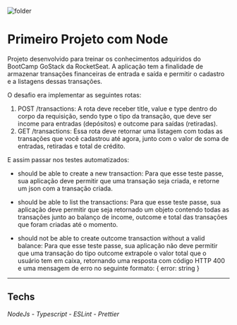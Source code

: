 ![folder](https://github.com/Flavio-Vicentini/gostack-primeiro-projeto-node/blob/master/assets/to_readme/folder_gostack.png)
# Primeiro Projeto com Node
Projeto desenvolvido para treinar os conhecimentos adquiridos do BootCamp GoStack da RocketSeat. A aplicação tem a finalidade de armazenar transações financeiras de entrada e saída e permitir o cadastro e a listagens dessas transações.

O desafio era implementar as seguintes rotas:
1. POST /transactions: A rota deve receber title, value e type dentro do corpo da requisição, sendo type o tipo da transação, que deve ser income para entradas (depósitos) e outcome para saídas (retiradas).
2. GET /transactions: Essa rota deve retornar uma listagem com todas as transações que você cadastrou até agora, junto com o valor de soma de entradas, retiradas e total de crédito.

E assim passar nos testes automatizados:

- should be able to create a new transaction: Para que esse teste passe, sua aplicação deve permitir que uma transação seja criada, e retorne um json com a transação criada.

- should be able to list the transactions: Para que esse teste passe, sua aplicação deve permitir que seja retornado um objeto contendo todas as transações junto ao balanço de income, outcome e total das transações que foram criadas até o momento.

- should not be able to create outcome transaction without a valid balance: Para que esse teste passe, sua aplicação não deve permitir que uma transação do tipo outcome extrapole o valor total que o usuário tem em caixa, retornando uma resposta com código HTTP 400 e uma mensagem de erro no seguinte formato: { error: string }

---

## Techs

*NodeJs* -
*Typescript* -
*ESLint* -
*Prettier*
